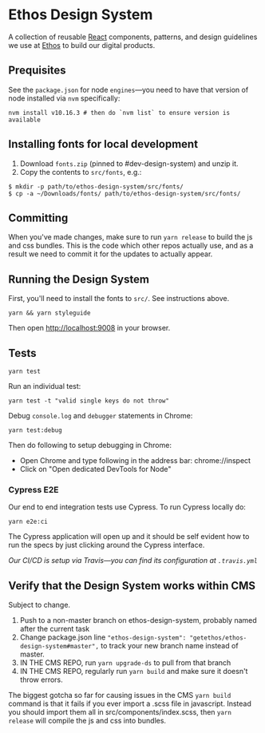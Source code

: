 # Ethos Design System

A collection of reusable [React](https://reactjs.org/) components, patterns, and design guidelines we use at
[Ethos](https://ethoslife.com) to build our digital products.

## Prequisites

See the `package.json` for node `engines`—you need to have that version of node installed via `nvm` specifically:

```shell
nvm install v10.16.3 # then do `nvm list` to ensure version is available
```

## Installing fonts for local development

1. Download `fonts.zip` (pinned to #dev-design-system) and unzip it.
2. Copy the contents to `src/fonts`, e.g.:
```
$ mkdir -p path/to/ethos-design-system/src/fonts/
$ cp -a ~/Downloads/fonts/ path/to/ethos-design-system/src/fonts/
```

## Committing

When you've made changes, make sure to run `yarn release` to build the js and css bundles. This is the code which other repos actually use, and as a result we need to commit it for the updates to actually appear.

## Running the Design System

First, you'll need to install the fonts to `src/`. See instructions above.

```
yarn && yarn styleguide
```

Then open [http://localhost:9008](http://localhost:9008) in your browser.

## Tests

```
yarn test
```

Run an individual test:

```
yarn test -t "valid single keys do not throw"
```

Debug `console.log` and `debugger` statements in Chrome:

```
yarn test:debug
```

Then do following to setup debugging in Chrome:

- Open Chrome and type following in the address bar: chrome://inspect
- Click on "Open dedicated DevTools for Node"

### Cypress E2E

Our end to end integration tests use Cypress. To run Cypress locally do:

```
yarn e2e:ci
```

The Cypress application will open up and it should be self evident how to run the specs by just clicking around the Cypress interface.

_Our CI/CD is setup via Travis—you can find its configuration at `.travis.yml`_

## Verify that the Design System works within CMS

Subject to change.

1. Push to a non-master branch on ethos-design-system, probably named after the current task
1. Change package.json line `"ethos-design-system": "getethos/ethos-design-system#master",` to track your new branch name instead of master.
1. IN THE CMS REPO, run `yarn upgrade-ds` to pull from that branch
1. IN THE CMS REPO, regularly run `yarn build` and make sure it doesn't throw errors.

The biggest gotcha so far for causing issues in the CMS `yarn build` command is that it fails if you ever import a .scss file in javascript. Instead you should import them all in src/components/index.scss, then `yarn release` will compile the js and css into bundles.
